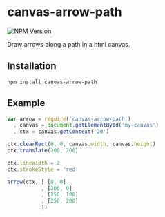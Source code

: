 # canvas-arrow-path

[![NPM Version][npm-image]](https://npmjs.org/package/canvas-arrow-path)

Draw arrows along a path in a html canvas.


## Installation

    npm install canvas-arrow-path


## Example

```javascript
var arrow = require('canvas-arrow-path')
  , canvas = document.getElementById('my-canvas')
  , ctx = canvas.getContext('2d')

ctx.clearRect(0, 0, canvas.width, canvas.height)
ctx.translate(200, 200)

ctx.lineWidth = 2
ctx.strokeStyle = 'red'

arrow(ctx, [ [0, 0]
           , [200, 0]
           , [250, 100]
           , [250, 200]
           ])
```

[npm-image]: https://img.shields.io/npm/v/canvas-arrow-path.svg?style=flat
